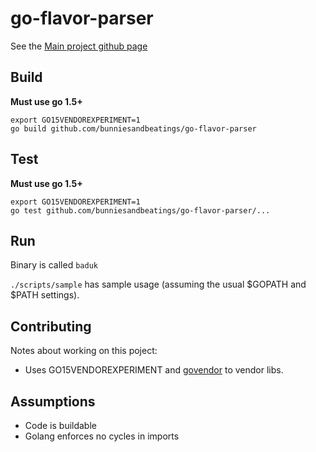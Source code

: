 # go-flavor-parser

See the [Main project github page](https://github.com/bunniesandbeatings/go-flavor)

## Build

**Must use go 1.5+**

```
export GO15VENDOREXPERIMENT=1
go build github.com/bunniesandbeatings/go-flavor-parser

```

## Test

**Must use go 1.5+**

```
export GO15VENDOREXPERIMENT=1
go test github.com/bunniesandbeatings/go-flavor-parser/...
```

## Run

Binary is called `baduk`

`./scripts/sample` has sample usage (assuming the usual $GOPATH and $PATH settings).

## Contributing

Notes about working on this poject:
  * Uses GO15VENDOREXPERIMENT and [govendor](https://github.com/kardianos/govendor) to vendor libs.

## Assumptions

  * Code is buildable
  * Golang enforces no cycles in imports
